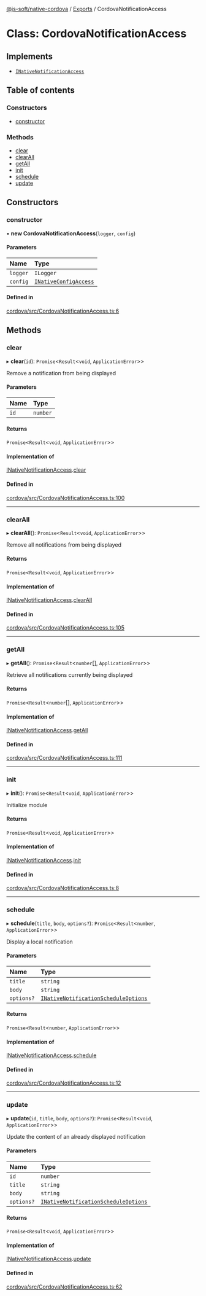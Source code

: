 [@js-soft/native-cordova](../README.md) / [Exports](../modules.md) / CordovaNotificationAccess

# Class: CordovaNotificationAccess

## Implements

- [`INativeNotificationAccess`](../interfaces/INativeNotificationAccess.md)

## Table of contents

### Constructors

- [constructor](CordovaNotificationAccess.md#constructor)

### Methods

- [clear](CordovaNotificationAccess.md#clear)
- [clearAll](CordovaNotificationAccess.md#clearall)
- [getAll](CordovaNotificationAccess.md#getall)
- [init](CordovaNotificationAccess.md#init)
- [schedule](CordovaNotificationAccess.md#schedule)
- [update](CordovaNotificationAccess.md#update)

## Constructors

### constructor

• **new CordovaNotificationAccess**(`logger`, `config`)

#### Parameters

| Name | Type |
| :------ | :------ |
| `logger` | `ILogger` |
| `config` | [`INativeConfigAccess`](../interfaces/INativeConfigAccess.md) |

#### Defined in

[cordova/src/CordovaNotificationAccess.ts:6](https://github.com/js-soft/ts-native-access/blob/a83212d/packages/cordova/src/CordovaNotificationAccess.ts#L6)

## Methods

### clear

▸ **clear**(`id`): `Promise`<`Result`<`void`, `ApplicationError`\>\>

Remove a notification from being displayed

#### Parameters

| Name | Type |
| :------ | :------ |
| `id` | `number` |

#### Returns

`Promise`<`Result`<`void`, `ApplicationError`\>\>

#### Implementation of

[INativeNotificationAccess](../interfaces/INativeNotificationAccess.md).[clear](../interfaces/INativeNotificationAccess.md#clear)

#### Defined in

[cordova/src/CordovaNotificationAccess.ts:100](https://github.com/js-soft/ts-native-access/blob/a83212d/packages/cordova/src/CordovaNotificationAccess.ts#L100)

___

### clearAll

▸ **clearAll**(): `Promise`<`Result`<`void`, `ApplicationError`\>\>

Remove all notifications from being displayed

#### Returns

`Promise`<`Result`<`void`, `ApplicationError`\>\>

#### Implementation of

[INativeNotificationAccess](../interfaces/INativeNotificationAccess.md).[clearAll](../interfaces/INativeNotificationAccess.md#clearall)

#### Defined in

[cordova/src/CordovaNotificationAccess.ts:105](https://github.com/js-soft/ts-native-access/blob/a83212d/packages/cordova/src/CordovaNotificationAccess.ts#L105)

___

### getAll

▸ **getAll**(): `Promise`<`Result`<`number`[], `ApplicationError`\>\>

Retrieve all notifications currently being displayed

#### Returns

`Promise`<`Result`<`number`[], `ApplicationError`\>\>

#### Implementation of

[INativeNotificationAccess](../interfaces/INativeNotificationAccess.md).[getAll](../interfaces/INativeNotificationAccess.md#getall)

#### Defined in

[cordova/src/CordovaNotificationAccess.ts:111](https://github.com/js-soft/ts-native-access/blob/a83212d/packages/cordova/src/CordovaNotificationAccess.ts#L111)

___

### init

▸ **init**(): `Promise`<`Result`<`void`, `ApplicationError`\>\>

Initialize module

#### Returns

`Promise`<`Result`<`void`, `ApplicationError`\>\>

#### Implementation of

[INativeNotificationAccess](../interfaces/INativeNotificationAccess.md).[init](../interfaces/INativeNotificationAccess.md#init)

#### Defined in

[cordova/src/CordovaNotificationAccess.ts:8](https://github.com/js-soft/ts-native-access/blob/a83212d/packages/cordova/src/CordovaNotificationAccess.ts#L8)

___

### schedule

▸ **schedule**(`title`, `body`, `options?`): `Promise`<`Result`<`number`, `ApplicationError`\>\>

Display a local notification

#### Parameters

| Name | Type |
| :------ | :------ |
| `title` | `string` |
| `body` | `string` |
| `options?` | [`INativeNotificationScheduleOptions`](../interfaces/INativeNotificationScheduleOptions.md) |

#### Returns

`Promise`<`Result`<`number`, `ApplicationError`\>\>

#### Implementation of

[INativeNotificationAccess](../interfaces/INativeNotificationAccess.md).[schedule](../interfaces/INativeNotificationAccess.md#schedule)

#### Defined in

[cordova/src/CordovaNotificationAccess.ts:12](https://github.com/js-soft/ts-native-access/blob/a83212d/packages/cordova/src/CordovaNotificationAccess.ts#L12)

___

### update

▸ **update**(`id`, `title`, `body`, `options?`): `Promise`<`Result`<`void`, `ApplicationError`\>\>

Update the content of an already displayed notification

#### Parameters

| Name | Type |
| :------ | :------ |
| `id` | `number` |
| `title` | `string` |
| `body` | `string` |
| `options?` | [`INativeNotificationScheduleOptions`](../interfaces/INativeNotificationScheduleOptions.md) |

#### Returns

`Promise`<`Result`<`void`, `ApplicationError`\>\>

#### Implementation of

[INativeNotificationAccess](../interfaces/INativeNotificationAccess.md).[update](../interfaces/INativeNotificationAccess.md#update)

#### Defined in

[cordova/src/CordovaNotificationAccess.ts:62](https://github.com/js-soft/ts-native-access/blob/a83212d/packages/cordova/src/CordovaNotificationAccess.ts#L62)
